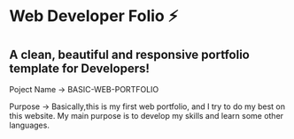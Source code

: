 # Web Developer Folio ⚡️
## A clean, beautiful and responsive portfolio template for Developers!



<p align="left"> Poject Name -> BASIC-WEB-PORTFOLIO </p>

<P align="left">Purpose -> Basically,this is my first web portfolio, and I try to do my best on this website. My main purpose is to develop my skills and learn some other languages.</P>
 

